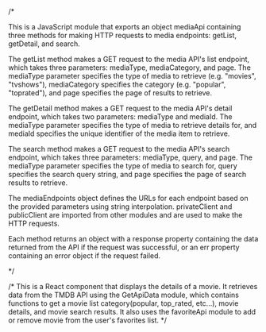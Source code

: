 /* 

This is a JavaScript module that exports an object mediaApi containing three methods for making HTTP requests to media endpoints: getList, getDetail, and search.

The getList method makes a GET request to the media API's list endpoint, which takes three parameters: mediaType, mediaCategory, and page. The mediaType parameter specifies the type of media to retrieve (e.g. "movies", "tvshows"), mediaCategory specifies the category (e.g. "popular", "toprated"), and page specifies the page of results to retrieve.

The getDetail method makes a GET request to the media API's detail endpoint, which takes two parameters: mediaType and mediaId. The mediaType parameter specifies the type of media to retrieve details for, and mediaId specifies the unique identifier of the media item to retrieve.

The search method makes a GET request to the media API's search endpoint, which takes three parameters: mediaType, query, and page. The mediaType parameter specifies the type of media to search for, query specifies the search query string, and page specifies the page of search results to retrieve.

The mediaEndpoints object defines the URLs for each endpoint based on the provided parameters using string interpolation. privateClient and publicClient are imported from other modules and are used to make the HTTP requests.

Each method returns an object with a response property containing the data returned from the API if the request was successful, or an err property containing an error object if the request failed.

*/



/*
This is a React component that displays the details of a movie. It retrieves data from the TMDB API using the GetApiData module, which contains functions to get a movie list category(popular, top_rated, etc...), movie details, and movie search results. It also uses the favoriteApi module to add or remove movie from the user's favorites list.
*/